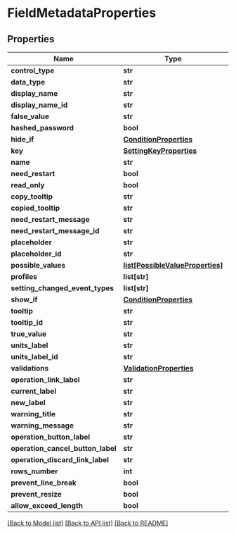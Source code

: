 # FieldMetadataProperties

## Properties
Name | Type | Description | Notes
------------ | ------------- | ------------- | -------------
**control_type** | **str** |  | [optional] 
**data_type** | **str** |  | [optional] 
**display_name** | **str** |  | [optional] 
**display_name_id** | **str** |  | [optional] 
**false_value** | **str** |  | [optional] 
**hashed_password** | **bool** |  | [optional] 
**hide_if** | [**ConditionProperties**](ConditionProperties.md) |  | [optional] 
**key** | [**SettingKeyProperties**](SettingKeyProperties.md) |  | [optional] 
**name** | **str** |  | [optional] 
**need_restart** | **bool** |  | [optional] 
**read_only** | **bool** |  | [optional] 
**copy_tooltip** | **str** |  | [optional] 
**copied_tooltip** | **str** |  | [optional] 
**need_restart_message** | **str** |  | [optional] 
**need_restart_message_id** | **str** |  | [optional] 
**placeholder** | **str** |  | [optional] 
**placeholder_id** | **str** |  | [optional] 
**possible_values** | [**list[PossibleValueProperties]**](PossibleValueProperties.md) |  | [optional] 
**profiles** | **list[str]** |  | [optional] 
**setting_changed_event_types** | **list[str]** |  | [optional] 
**show_if** | [**ConditionProperties**](ConditionProperties.md) |  | [optional] 
**tooltip** | **str** |  | [optional] 
**tooltip_id** | **str** |  | [optional] 
**true_value** | **str** |  | [optional] 
**units_label** | **str** |  | [optional] 
**units_label_id** | **str** |  | [optional] 
**validations** | [**ValidationProperties**](ValidationProperties.md) |  | [optional] 
**operation_link_label** | **str** |  | [optional] 
**current_label** | **str** |  | [optional] 
**new_label** | **str** |  | [optional] 
**warning_title** | **str** |  | [optional] 
**warning_message** | **str** |  | [optional] 
**operation_button_label** | **str** |  | [optional] 
**operation_cancel_button_label** | **str** |  | [optional] 
**operation_discard_link_label** | **str** |  | [optional] 
**rows_number** | **int** |  | [optional] 
**prevent_line_break** | **bool** |  | [optional] 
**prevent_resize** | **bool** |  | [optional] 
**allow_exceed_length** | **bool** |  | [optional] 

[[Back to Model list]](../README.md#documentation-for-models) [[Back to API list]](../README.md#documentation-for-api-endpoints) [[Back to README]](../README.md)

